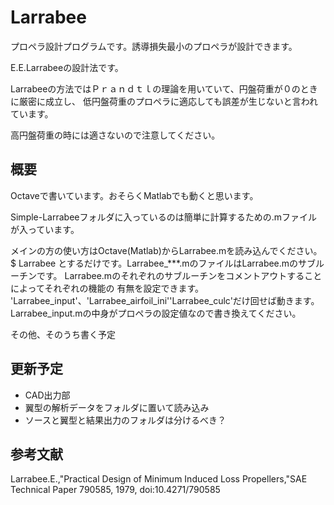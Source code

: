Larrabee
====

プロペラ設計プログラムです。誘導損失最小のプロペラが設計できます。

E.E.Larrabeeの設計法です。

Larrabeeの方法ではＰｒａｎｄｔｌの理論を用いていて、円盤荷重が０のときに厳密に成立し、
低円盤荷重のプロペラに適応しても誤差が生じないと言われています。

高円盤荷重の時には適さないので注意してください。



概要
----
Octaveで書いています。おそらくMatlabでも動くと思います。

Simple-Larrabeeフォルダに入っているのは簡単に計算するための.mファイルが入っています。

メインの方の使い方はOctave(Matlab)からLarrabee.mを読み込んでください。
$ Larrabee
とするだけです。Larrabee_***.mのファイルはLarrabee.mのサブルーチンです。
Larrabee.mのそれぞれのサブルーチンをコメントアウトすることによってそれぞれの機能の
有無を設定できます。
'Larrabee_input'、'Larrabee_airfoil_ini''Larrabee_culc'だけ回せば動きます。
Larrabee_input.mの中身がプロペラの設定値なので書き換えてください。

その他、そのうち書く予定

更新予定
----
* CAD出力部
* 翼型の解析データをフォルダに置いて読み込み
* ソースと翼型と結果出力のフォルダは分けるべき？

参考文献
----
Larrabee.E.,"Practical Design of Minimum Induced Loss Propellers,"SAE Technical Paper 790585, 1979, doi:10.4271/790585

